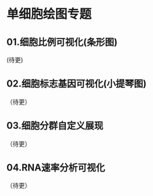 # 单细胞绘图专题
## 01.细胞比例可视化(条形图)
(待更)
## 02.细胞标志基因可视化(小提琴图)
（待更）
## 03.细胞分群自定义展现
（待更）
## 04.RNA速率分析可视化
（待更）
